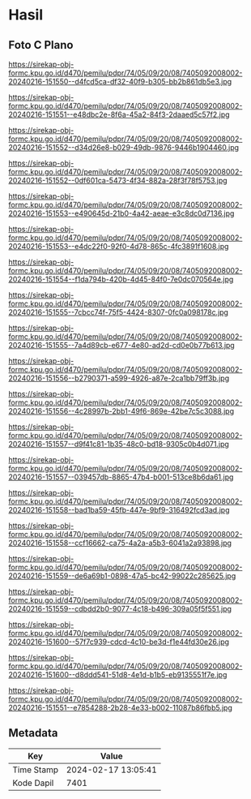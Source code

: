 # Hasil

## Foto C Plano

https://sirekap-obj-formc.kpu.go.id/d470/pemilu/pdpr/74/05/09/20/08/7405092008002-20240216-151550--d4fcd5ca-df32-40f9-b305-bb2b861db5e3.jpg

https://sirekap-obj-formc.kpu.go.id/d470/pemilu/pdpr/74/05/09/20/08/7405092008002-20240216-151551--e48dbc2e-8f6a-45a2-84f3-2daaed5c57f2.jpg

https://sirekap-obj-formc.kpu.go.id/d470/pemilu/pdpr/74/05/09/20/08/7405092008002-20240216-151552--d34d26e8-b029-49db-9876-9446b1904460.jpg

https://sirekap-obj-formc.kpu.go.id/d470/pemilu/pdpr/74/05/09/20/08/7405092008002-20240216-151552--0df601ca-5473-4f34-882a-28f3f78f5753.jpg

https://sirekap-obj-formc.kpu.go.id/d470/pemilu/pdpr/74/05/09/20/08/7405092008002-20240216-151553--e490645d-21b0-4a42-aeae-e3c8dc0d7136.jpg

https://sirekap-obj-formc.kpu.go.id/d470/pemilu/pdpr/74/05/09/20/08/7405092008002-20240216-151553--e4dc22f0-92f0-4d78-865c-4fc3891f1608.jpg

https://sirekap-obj-formc.kpu.go.id/d470/pemilu/pdpr/74/05/09/20/08/7405092008002-20240216-151554--f1da794b-420b-4d45-84f0-7e0dc070564e.jpg

https://sirekap-obj-formc.kpu.go.id/d470/pemilu/pdpr/74/05/09/20/08/7405092008002-20240216-151555--7cbcc74f-75f5-4424-8307-0fc0a098178c.jpg

https://sirekap-obj-formc.kpu.go.id/d470/pemilu/pdpr/74/05/09/20/08/7405092008002-20240216-151555--7a4d89cb-e677-4e80-ad2d-cd0e0b77b613.jpg

https://sirekap-obj-formc.kpu.go.id/d470/pemilu/pdpr/74/05/09/20/08/7405092008002-20240216-151556--b2790371-a599-4926-a87e-2ca1bb79ff3b.jpg

https://sirekap-obj-formc.kpu.go.id/d470/pemilu/pdpr/74/05/09/20/08/7405092008002-20240216-151556--4c28997b-2bb1-49f6-869e-42be7c5c3088.jpg

https://sirekap-obj-formc.kpu.go.id/d470/pemilu/pdpr/74/05/09/20/08/7405092008002-20240216-151557--d9f41c81-1b35-48c0-bd18-9305c0b4d071.jpg

https://sirekap-obj-formc.kpu.go.id/d470/pemilu/pdpr/74/05/09/20/08/7405092008002-20240216-151557--039457db-8865-47b4-b001-513ce8b6da61.jpg

https://sirekap-obj-formc.kpu.go.id/d470/pemilu/pdpr/74/05/09/20/08/7405092008002-20240216-151558--bad1ba59-45fb-447e-9bf9-316492fcd3ad.jpg

https://sirekap-obj-formc.kpu.go.id/d470/pemilu/pdpr/74/05/09/20/08/7405092008002-20240216-151558--ccf16662-ca75-4a2a-a5b3-6041a2a93898.jpg

https://sirekap-obj-formc.kpu.go.id/d470/pemilu/pdpr/74/05/09/20/08/7405092008002-20240216-151559--de6a69b1-0898-47a5-bc42-99022c285625.jpg

https://sirekap-obj-formc.kpu.go.id/d470/pemilu/pdpr/74/05/09/20/08/7405092008002-20240216-151559--cdbdd2b0-9077-4c18-b496-309a05f5f551.jpg

https://sirekap-obj-formc.kpu.go.id/d470/pemilu/pdpr/74/05/09/20/08/7405092008002-20240216-151600--57f7c939-cdcd-4c10-be3d-f1e44fd30e26.jpg

https://sirekap-obj-formc.kpu.go.id/d470/pemilu/pdpr/74/05/09/20/08/7405092008002-20240216-151600--d8ddd541-51d8-4e1d-b1b5-eb9135551f7e.jpg

https://sirekap-obj-formc.kpu.go.id/d470/pemilu/pdpr/74/05/09/20/08/7405092008002-20240216-151551--e7854288-2b28-4e33-b002-11087b86fbb5.jpg


## Metadata

| Key        | Value               |
| ---------- | ------------------- |
| Time Stamp | 2024-02-17 13:05:41 |
| Kode Dapil | 7401                |




